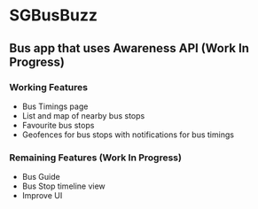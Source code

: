 # SGBusBuzz

## Bus app that uses Awareness API (Work In Progress)

### Working Features
- Bus Timings page
- List and map of nearby bus stops
- Favourite bus stops
- Geofences for bus stops with notifications for bus timings

### Remaining Features (Work In Progress)
- Bus Guide
- Bus Stop timeline view
- Improve UI
